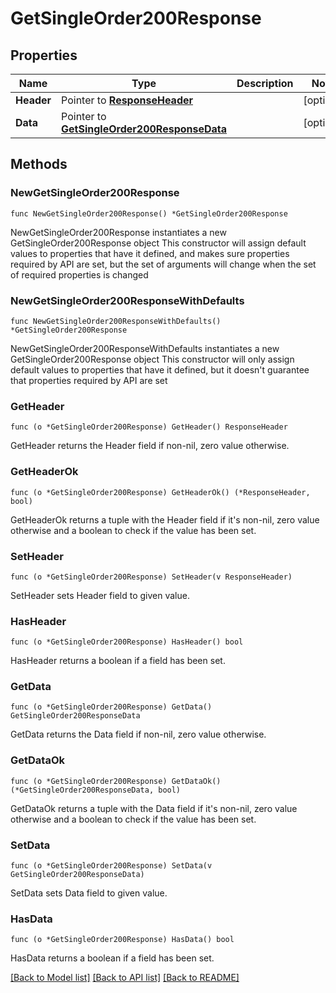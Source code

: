 # GetSingleOrder200Response

## Properties

Name | Type | Description | Notes
------------ | ------------- | ------------- | -------------
**Header** | Pointer to [**ResponseHeader**](ResponseHeader.md) |  | [optional] 
**Data** | Pointer to [**GetSingleOrder200ResponseData**](GetSingleOrder200ResponseData.md) |  | [optional] 

## Methods

### NewGetSingleOrder200Response

`func NewGetSingleOrder200Response() *GetSingleOrder200Response`

NewGetSingleOrder200Response instantiates a new GetSingleOrder200Response object
This constructor will assign default values to properties that have it defined,
and makes sure properties required by API are set, but the set of arguments
will change when the set of required properties is changed

### NewGetSingleOrder200ResponseWithDefaults

`func NewGetSingleOrder200ResponseWithDefaults() *GetSingleOrder200Response`

NewGetSingleOrder200ResponseWithDefaults instantiates a new GetSingleOrder200Response object
This constructor will only assign default values to properties that have it defined,
but it doesn't guarantee that properties required by API are set

### GetHeader

`func (o *GetSingleOrder200Response) GetHeader() ResponseHeader`

GetHeader returns the Header field if non-nil, zero value otherwise.

### GetHeaderOk

`func (o *GetSingleOrder200Response) GetHeaderOk() (*ResponseHeader, bool)`

GetHeaderOk returns a tuple with the Header field if it's non-nil, zero value otherwise
and a boolean to check if the value has been set.

### SetHeader

`func (o *GetSingleOrder200Response) SetHeader(v ResponseHeader)`

SetHeader sets Header field to given value.

### HasHeader

`func (o *GetSingleOrder200Response) HasHeader() bool`

HasHeader returns a boolean if a field has been set.

### GetData

`func (o *GetSingleOrder200Response) GetData() GetSingleOrder200ResponseData`

GetData returns the Data field if non-nil, zero value otherwise.

### GetDataOk

`func (o *GetSingleOrder200Response) GetDataOk() (*GetSingleOrder200ResponseData, bool)`

GetDataOk returns a tuple with the Data field if it's non-nil, zero value otherwise
and a boolean to check if the value has been set.

### SetData

`func (o *GetSingleOrder200Response) SetData(v GetSingleOrder200ResponseData)`

SetData sets Data field to given value.

### HasData

`func (o *GetSingleOrder200Response) HasData() bool`

HasData returns a boolean if a field has been set.


[[Back to Model list]](../README.md#documentation-for-models) [[Back to API list]](../README.md#documentation-for-api-endpoints) [[Back to README]](../README.md)


